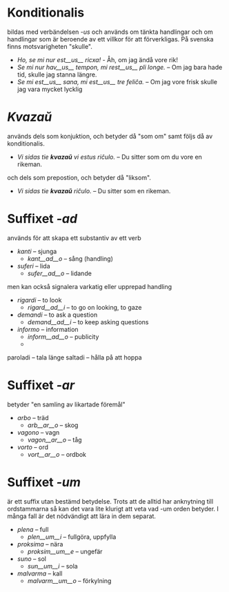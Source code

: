 # Konditionalis

bildas med verbändelsen *-us* och används om tänkta handlingar och om handlingar som är beroende av ett villkor för att förverkligas. På svenska finns motsvarigheten "skulle".

- *Ho, se mi nur est__us__ ricxa!* - Åh, om jag ändå vore rik!
- *Se mi nur hav__us__ tempon, mi rest__us__ pli longe.* – Om jag bara hade tid, skulle jag stanna längre.
- *Se mi est__us__ sana, mi est__us__ tre feliĉa.* – Om jag vore frisk skulle jag vara mycket lycklig

# *Kvazaŭ*

används dels som konjuktion, och betyder då "som om" samt följs då av konditionalis.

- *Vi sidas tie __kvazaŭ__ vi estus riĉulo.* – Du sitter som om du vore en rikeman.

och dels som prepostion, och betyder då "liksom".

- *Vi sidas tie __kvazaŭ__ riĉulo.* – Du sitter som en rikeman.
 
# Suffixet *-ad*

används för att skapa ett substantiv av ett verb

- *kanti* – sjunga
  - *kant__ad__o* – sång (handling)
- *suferi* – lida
  - *sufer__ad__o* – lidande

men kan också signalera varkatig eller upprepad handling

- *rigardi* – to look
  - *rigard__ad__i* – to go on looking, to gaze
- *demandi* – to ask a question
	- *demand__ad__i* – to keep asking questions
- *informo* – information
	- *inform__ad__o* – publicity
	- 
paroladi – tala länge
saltadi – hålla på att hoppa


# Suffixet *-ar*

betyder "en samling av likartade föremål"

- *arbo* – träd
	- *arb__ar__o* – skog
- *vagono* – vagn
	- *vagon__ar__o* – tåg
- *vorto* – ord
	- *vort__ar__o* – ordbok
 

# Suffixet *-um*

är ett suffix utan bestämd betydelse. Trots att de alltid har anknytning till ordstammarna så kan det vara lite klurigt att veta vad -um orden betyder. I många fall är det nödvändigt att lära in dem separat.

- *plena* – full
  -  *plen__um__i* – fullgöra, uppfylla
- *proksima* – nära
  -  *proksim__um__e* – ungefär
- *suno* – sol 
  - *sun__um__i* – sola 
- *malvarma* – kall
  - *malvarm__um__o* – förkylning
 
